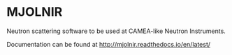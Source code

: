 MJOLNIR
============
Neutron scattering software to be used at CAMEA-like Neutron Instruments.

Documentation can be found at http://mjolnir.readthedocs.io/en/latest/

